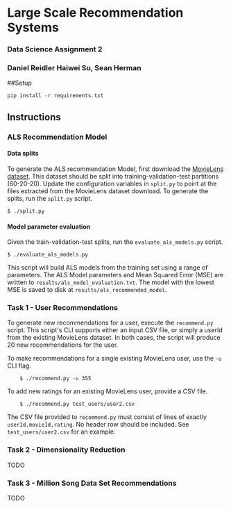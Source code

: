 # Large Scale Recommendation Systems
### Data Science Assignment 2
### Daniel Reidler Haiwei Su, Sean Herman

##Setup

    pip install -r requirements.txt

## Instructions

### ALS Recommendation Model
#### Data splits
To generate the ALS recommendation Model, first download the [MovieLens dataset](http://grouplens.org/datasets/movielens/10m/). This dataset should be split into training-validation-test partitions (60-20-20). Update the configuration variables in `split.py` to point at the files extracted from the MovieLens dataset download. To generate the splits, run the `split.py` script.

    $ ./split.py

#### Model parameter evaluation
Given the train-validation-test splits, run the `evaluate_als_models.py` script.

    $ ./evaluate_als_models.py

This script will build ALS models from the training set using a range of parameters. The ALS Model parameters and Mean Squared Error (MSE) are written to `results/als_model_evaluation.txt`. The model with the lowest MSE is saved to disk at `results/als_recommended_model`.

### Task 1 - User Recommendations
To generate new recommendations for a user, execute the `recommend.py` script. This script's CLI supports either an input CSV file, or simply a userId from the existing MovieLens dataset. In both cases, the script will produce 20 new recommendations for the user.

To make recommendations for a single existing MovieLens user, use the `-u` CLI flag.

        $ ./recommend.py -u 355

To add new ratings for an existing MovieLens user, provide a CSV file.

        $ ./recommend.py test_users/user2.csv

The CSV file provided to `recommend.py` must consist of lines of exactly `userId,movieId,rating`. No header row should be included. See `test_users/user2.csv` for an example.

### Task 2 - Dimensionality Reduction
TODO

### Task 3 - Million Song Data Set Recommendations
TODO
